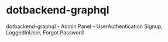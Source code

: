 # dotbackend-graphql
dotbackend-graphql - Admin Panel - UserAuthentication Signup, LoggedInUser, Forgot Password
